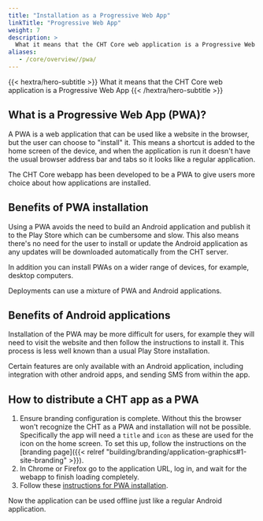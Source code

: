 ```yaml
---
title: "Installation as a Progressive Web App"
linkTitle: "Progressive Web App"
weight: 7
description: >
  What it means that the CHT Core web application is a Progressive Web App
aliases:
   - /core/overview//pwa/
---
```


{{< hextra/hero-subtitle >}}
  What it means that the CHT Core web application is a Progressive Web App
{{< /hextra/hero-subtitle >}}

## What is a Progressive Web App (PWA)?

A PWA is a web application that can be used like a website in the browser, but the user can choose to "install" it. This means a shortcut is added to the home screen of the device, and when the application is run it doesn't have the usual browser address bar and tabs so it looks like a regular application.

The CHT Core webapp has been developed to be a PWA to give users more choice about how applications are installed.

## Benefits of PWA installation

Using a PWA avoids the need to build an Android application and publish it to the Play Store which can be cumbersome and slow. This also means there's no need for the user to install or update the Android application as any updates will be downloaded automatically from the CHT server.

In addition you can install PWAs on a wider range of devices, for example, desktop computers.

Deployments can use a mixture of PWA and Android applications.

## Benefits of Android applications

Installation of the PWA may be more difficult for users, for example they will need to visit the website and then follow the instructions to install it. This process is less well known than a usual Play Store installation.

Certain features are only available with an Android application, including integration with other android apps, and sending SMS from within the app.

## How to distribute a CHT app as a PWA

1. Ensure branding configuration is complete. Without this the browser won't recognize the CHT as a PWA and installation will not be possible. Specifically the app will need a `title` and `icon` as these are used for the icon on the home screen. To set this up, follow the instructions on the [branding page]({{< relref "building/branding/application-graphics#1-site-branding" >}}).
2. In Chrome or Firefox go to the application URL, log in, and wait for the webapp to finish loading completely.
3. Follow these [instructions for PWA installation](https://developer.mozilla.org/en-US/docs/Web/Progressive_web_apps/Add_to_home_screen).

Now the application can be used offline just like a regular Android application.
